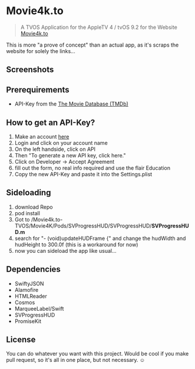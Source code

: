 # Movie4k.to
> A TVOS Application for the AppleTV 4 / tvOS 9.2 for the Website [Movie4k.to](www.movie4k.to)

This is more "a prove of concept" than an actual app, as it's scraps the website for solely the links...

## Screenshots


## Prerequirements
- API-Key from the [The Movie Database (TMDb)](https://www.themoviedb.org)

## How to get an API-Key?
1. Make an account [here](https://www.themoviedb.org/account/signup?language=en)
2. Login and click on your account name
3. On the left handside, click on API
4. Then "To generate a new API key, click here."
5. Click on Developer -> Accept Agreement
6. fill out the form, no real info required and use the flair Education
7. Copy the new API-Key and paste it into the Settings.plist

## Sideloading
1. download Repo
2. pod install
3. Got to /Movie4k.to-TVOS/Movie4K/Pods/SVProgressHUD/SVProgressHUD/**SVProgressHUD.m**
4. search for "- (void)updateHUDFrame {" and change the hudWidth and hudHeight to 300.0f  (this is a workaround for now)
5. now you can sideload the app like usual...


## Dependencies
- SwiftyJSON
- Alamofire
- HTMLReader
- Cosmos
- MarqueeLabel/Swift
- SVProgressHUD
- PromiseKit

## License
You can do whatever you want with this project. Would be cool if you make pull request, so it's all in one place, but not necessary. :relaxed:
